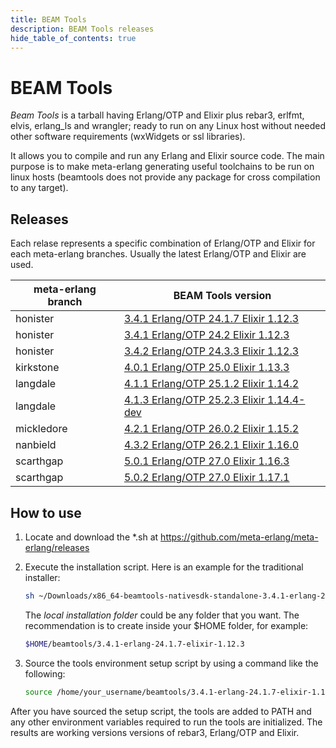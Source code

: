 ```yaml
---
title: BEAM Tools
description: BEAM Tools releases
hide_table_of_contents: true
---
```


# BEAM Tools

_Beam Tools_ is a tarball having Erlang/OTP and Elixir plus
rebar3, erlfmt, elvis, erlang_ls and wrangler; ready to run on any Linux host without 
needed other software requirements (wxWidgets or ssl libraries).

It allows you to compile and run any Erlang and Elixir source code. The main purpose is to
make meta-erlang generating useful toolchains to be run on linux hosts (beamtools does not provide any
package for cross compilation to any target).

## Releases

Each relase represents a specific combination of Erlang/OTP and Elixir for each meta-erlang branches. Usually
the latest Erlang/OTP and Elixir are used.

| meta-erlang branch | BEAM Tools version         |
| ------------------ | -------------------------- |
| honister           | [3.4.1 Erlang/OTP 24.1.7 Elixir 1.12.3](https://github.com/meta-erlang/meta-erlang/releases/tag/beamtools-0.1.0)     |
| honister           | [3.4.1 Erlang/OTP 24.2 Elixir 1.12.3](https://github.com/meta-erlang/meta-erlang/releases/tag/beamtools-0.2.0)       |
| honister           | [3.4.2 Erlang/OTP 24.3.3 Elixir 1.12.3](https://github.com/meta-erlang/meta-erlang/releases/tag/beamtools-0.3.0)     |
| kirkstone          | [4.0.1 Erlang/OTP 25.0 Elixir 1.13.3](https://github.com/meta-erlang/meta-erlang/releases/tag/beamtools-0.4.0)       |
| langdale           | [4.1.1 Erlang/OTP 25.1.2 Elixir 1.14.2](https://github.com/meta-erlang/meta-erlang/releases/tag/beamtools-0.5.0)     |
| langdale           | [4.1.3 Erlang/OTP 25.2.3 Elixir 1.14.4-dev](https://github.com/meta-erlang/meta-erlang/releases/tag/beamtools-0.6.0) |
| mickledore         | [4.2.1 Erlang/OTP 26.0.2 Elixir 1.15.2](https://github.com/meta-erlang/meta-erlang/releases/tag/beamtools-0.7.1)     |
| nanbield           | [4.3.2 Erlang/OTP 26.2.1 Elixir 1.16.0](https://github.com/meta-erlang/meta-erlang/releases/tag/beamtools-0.8.1)     |
| scarthgap          | [5.0.1 Erlang/OTP 27.0 Elixir 1.16.3](https://github.com/meta-erlang/meta-erlang/releases/tag/beamtools-0.9.0)       |
| scarthgap          | [5.0.2 Erlang/OTP 27.0 Elixir 1.17.1](https://github.com/meta-erlang/meta-erlang/releases/tag/beamtools-0.9.1)       |

## How to use

1. Locate and download the \*.sh at
   https://github.com/meta-erlang/meta-erlang/releases
1. Execute the installation script. Here is an example for the traditional
   installer:

   ```bash
   sh ~/Downloads/x86_64-beamtools-nativesdk-standalone-3.4.1-erlang-24.1.7-elixir-1.12.3.sh -y -d <local installation folder>
   ```

   The *local installation folder* could be any folder that you want. The recommendation is to create
   inside your $HOME folder, for example:
   
   ```bash
   $HOME/beamtools/3.4.1-erlang-24.1.7-elixir-1.12.3
   ```

1. Source the tools environment setup script by using a command like the
   following:

    ```bash
    source /home/your_username/beamtools/3.4.1-erlang-24.1.7-elixir-1.12.3/environment-setup-x86_64-pokysdk-linux
    ```

After you have sourced the setup script, the tools are added to PATH and any
other environment variables required to run the tools are initialized. The
results are working versions versions of rebar3, Erlang/OTP and Elixir.
